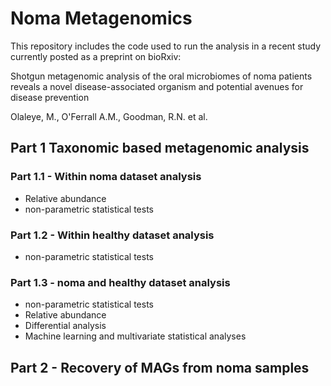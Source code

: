 # Noma Metagenomics

This repository includes the code used to run the analysis in a recent study currently posted as a preprint on bioRxiv:

Shotgun metagenomic analysis of the oral microbiomes of noma patients reveals a novel disease-associated organism and potential avenues for disease prevention

Olaleye, M., O'Ferrall A.M., Goodman, R.N. et al. 

## Part 1 Taxonomic based metagenomic analysis

### Part 1.1 - Within noma dataset analysis 
* Relative abundance
* non-parametric statistical tests

### Part 1.2 - Within healthy dataset analysis
* non-parametric statistical tests 

### Part 1.3 - noma and healthy dataset analysis 
* non-parametric statistical tests 
* Relative abundance
* Differential analysis
* Machine learning and multivariate statistical analyses

## Part 2 - Recovery of MAGs from noma samples
